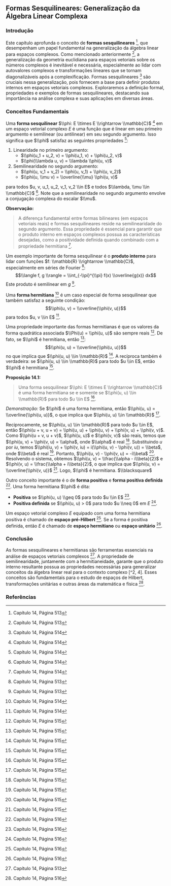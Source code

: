 ## Formas Sesquilineares: Generalização da Álgebra Linear Complexa

### Introdução
Este capítulo aprofunda o conceito de **formas sesquilineares** [^1], que desempenham um papel fundamental na generalização da álgebra linear para espaços complexos. Como mencionado anteriormente [^1], a generalização da geometria euclidiana para espaços vetoriais sobre os números complexos é inevitável e necessária, especialmente ao lidar com autovalores complexos e transformações lineares que se tornam diagonalizáveis após a complexificação. Formas sesquilineares [^2] são cruciais nessa generalização, pois fornecem a base para definir produtos internos em espaços vetoriais complexos. Exploraremos a definição formal, propriedades e exemplos de formas sesquilineares, destacando sua importância na análise complexa e suas aplicações em diversas áreas.

### Conceitos Fundamentais

Uma **forma sesquilinear** $\\phi: E \\times E \\rightarrow \\mathbb{C}$ [^2] em um espaço vetorial complexo $E$ é uma função que é linear em seu primeiro argumento e semilinear (ou antilinear) em seu segundo argumento. Isso significa que $\\phi$ satisfaz as seguintes propriedades [^2]:

1.  Linearidade no primeiro argumento:
    -   $\\phi(u_1 + u_2, v) = \\phi(u_1, v) + \\phi(u_2, v)$
    -   $\\phi(\\lambda u, v) = \\lambda \\phi(u, v)$
2.  Semilinearidade no segundo argumento:
    -   $\\phi(u, v_1 + v_2) = \\phi(u, v_1) + \\phi(u, v_2)$
    -   $\\phi(u, \\mu v) = \\overline{\\mu} \\phi(u, v)$

para todos $u, v, u_1, u_2, v_1, v_2 \\in E$ e todos $\\lambda, \\mu \\in \\mathbb{C}$ [^2]. Note que a semilinearidade no segundo argumento envolve a conjugação complexa do escalar $\\mu$.

**Observação:**
> A diferença fundamental entre formas bilineares (em espaços vetoriais reais) e formas sesquilineares reside na semilinearidade do segundo argumento. Essa propriedade é essencial para garantir que o produto interno em espaços complexos possua as características desejadas, como a positividade definida quando combinado com a propriedade hermitiana [^2].

Um exemplo importante de forma sesquilinear é o **produto interno** para lidar com funções $f: \\mathbb{R} \\rightarrow \\mathbb{C}$, especialmente em séries de Fourier [^1]:
$$\\langle f, g \\rangle = \\int_{-\\pi}^{\\pi} f(x) \\overline{g(x)} dx$$
Este produto é semilinear em $g$ [^1].

Uma **forma hermitiana** [^2] é um caso especial de forma sesquilinear que também satisfaz a seguinte condição:
$$\\phi(u, v) = \\overline{\\phi(v, u)}$$
para todos $u, v \\in E$ [^2].

Uma propriedade importante das formas hermitianas é que os valores da forma quadrática associada $\\Phi(u) = \\phi(u, u)$ são sempre reais [^3]. De fato, se $\\phi$ é hermitiana, então [^3]:
$$\\phi(u, u) = \\overline{\\phi(u, u)}$$
no que implica que $\\phi(u, u) \\in \\mathbb{R}$ [^3]. A recíproca também é verdadeira: se $\\phi(u, u) \\in \\mathbb{R}$ para todo $u \\in E$, então $\\phi$ é hermitiana [^3].

**Proposição 14.1:**
> Uma forma sesquilinear $\\phi: E \\times E \\rightarrow \\mathbb{C}$ é uma forma hermitiana se e somente se $\\phi(u, u) \\in \\mathbb{R}$ para todo $u \\in E$ [^3].

*Demonstração:*
Se $\\phi$ é uma forma hermitiana, então $\\phi(u, u) = \\overline{\\phi(u, u)}$, o que implica que $\\phi(u, u) \\in \\mathbb{R}$ [^3].

Reciprocamente, se $\\phi(u, u) \\in \\mathbb{R}$ para todo $u \\in E$, então $\\phi(u + v, u + v) = \\phi(u, u) + \\phi(u, v) + \\phi(v, u) + \\phi(v, v)$. Como $\\phi(u + v, u + v)$, $\\phi(u, u)$ e $\\phi(v, v)$ são reais, temos que $\\phi(u, v) + \\phi(v, u) = \\alpha$, onde $\\alpha$ é real [^3]. Substituindo $u$ por $iu$, temos $\\phi(iu, v) + \\phi(v, iu) = i(\\phi(u, v) - \\phi(v, u)) = \\beta$, onde $\\beta$ é real [^3]. Portanto, $\\phi(u, v) - \\phi(v, u) = -i\\beta$ [^3]. Resolvendo o sistema, obtemos $\\phi(u, v) = \\frac{\\alpha - i\\beta}{2}$ e $\\phi(v, u) = \\frac{\\alpha + i\\beta}{2}$, o que implica que $\\phi(u, v) = \\overline{\\phi(v, u)}$ [^3]. Logo, $\\phi$ é hermitiana. $\\blacksquare$

Outro conceito importante é o de **forma positiva** e **forma positiva definida** [^4]. Uma forma hermitiana $\\phi$ é dita:

*   **Positiva** se $\\phi(u, u) \\geq 0$ para todo $u \\in E$ [^4].
*   **Positiva definida** se $\\phi(u, u) > 0$ para todo $u \\neq 0$ em $E$ [^4].

Um espaço vetorial complexo $E$ equipado com uma forma hermitiana positiva é chamado de **espaço pré-Hilbert** [^4]. Se a forma é positiva definida, então $E$ é chamado de **espaço hermitiano** ou **espaço unitário** [^4].

### Conclusão

As formas sesquilineares e hermitianas são ferramentas essenciais na análise de espaços vetoriais complexos [^1]. A propriedade de semilinearidade, juntamente com a hermitianeidade, garante que o produto interno resultante possua as propriedades necessárias para generalizar conceitos da álgebra linear real para o contexto complexo [^2, 4]. Esses conceitos são fundamentais para o estudo de espaços de Hilbert, transformações unitárias e outras áreas da matemática e física [^4].

### Referências
[^1]: Capítulo 14, Página 513
[^2]: Capítulo 14, Página 514
[^3]: Capítulo 14, Página 515
[^4]: Capítulo 14, Página 516
<!-- END -->